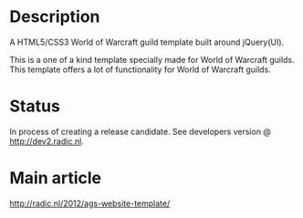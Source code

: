 # Description #
A HTML5/CSS3 World of Warcraft guild template built around jQuery(UI).

This is a one of a kind template specially made for World of Warcraft guilds. This template offers a lot of functionality for World of Warcraft guilds.

# Status #
In process of creating a release candidate. See developers version @ http://dev2.radic.nl.

# Main article #
http://radic.nl/2012/ags-website-template/